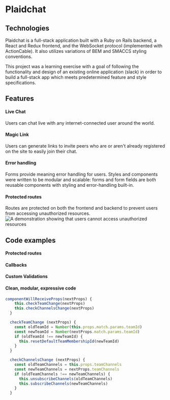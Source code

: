# Plaidchat

## Technologies
Plaidchat is a full-stack application built with a Ruby on Rails backend, a React and Redux frontend, and the WebSocket protocol (implemented with ActionCable). It also utilizes variations of BEM and SMACCS styling conventions.

This project was a learning exercise with a goal of following the functionality and design of an existing online application (slack) in order to build a full-stack app which meets predetermined feature and style specifications.

## Features

#### Live Chat
Users can chat live with any internet-connected user around the world.

#### Magic Link
Users can generate links to invite peers who are or aren't already registered on the site to easily join their chat.

#### Error handling
Forms provide meaning error handling for users.  Styles and components were written to be modular and scalable: forms and form fields are both reusable components with styling and error-handling built-in.

#### Protected routes
Routes are protected on both the frontend and backend to prevent users from accessing unauthorized resources.
![A demonstration showing that users cannot access unauthorized resources](http://res.cloudinary.com/dvcr1kq1u/image/upload/v1510616082/protected_routes_kvig1w.gif)

## Code examples

#### Protected routes

#### Callbacks

#### Custom Validations

#### Clean, modular, expressive code

```js
componentWillReceiveProps(nextProps) {
    this.checkTeamChange(nextProps)
    this.checkChannelsChange(nextProps)
  }

  checkTeamChange (nextProps) {
    const oldTeamId = Number(this.props.match.params.teamId)
    const newTeamId = Number(nextProps.match.params.teamId)
    if (oldTeamId !== newTeamId) {
      this.resetDefaultTeamMembershipId(newTeamId)
    }
  }

  checkChannelsChange (nextProps) {
    const oldTeamChannels = this.props.teamChannels
    const newTeamChannels = nextProps.teamChannels
    if (oldTeamChannels !== newTeamChannels) {
      this.unsubscribeChannels(oldTeamChannels)
      this.subscribeChannels(newTeamChannels)
    }
  }
  ```
